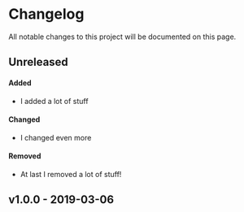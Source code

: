 # Changelog

All notable changes to this project will be documented on this page.

## Unreleased

#### Added

- I added a lot of stuff

#### Changed

- I changed even more

#### Removed

- At last I removed a lot of stuff!

## v1.0.0 - 2019-03-06